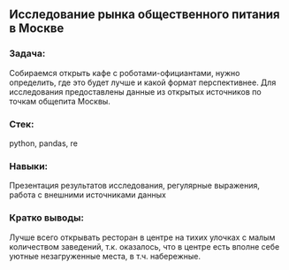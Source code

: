 ## Исследование рынка общественного питания в Москве

### Задача:
Собираемся открыть кафе с роботами-официантами, нужно определить, где это будет лучше и какой формат перспективнее. Для исследования предоставлены данные из открытых источников по точкам общепита Москвы.
### Стек:
python, pandas, re
### Навыки:
Презентация результатов исследования, регулярные выражения, работа с внешними источниками данных
### Кратко выводы:
Лучше всего открывать ресторан в центре на тихих улочках с малым количеством заведений, т.к. оказалось, что в центре есть вполне себе уютные незагруженные места, в т.ч. набережные.
